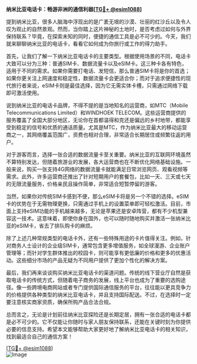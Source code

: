 **纳米比亚电话卡：畅游非洲的通信利器[[TG💪+ @esim1088](https://t.me/s/esim1088)]**

提到纳米比亚，很多人脑海中浮现出的是广袤无垠的沙漠、壮丽的红沙丘以及令人叹为观止的自然景观。然而，当你踏上这片神秘的土地时，是否考虑过如何与外界保持联系？毕竟，在探索未知的同时，便捷的通信工具是必不可少的。今天，我们就来聊聊纳米比亚的电话卡，看看它如何成为你旅行或工作的得力助手。

首先，让我们了解一下纳米比亚电话卡的主要类型。根据使用场景的不同，电话卡大致可以分为三种：普通SIM卡、数据流量卡以及eSIM卡。这三种卡各有特色，适用于不同的需求。如果你需要打电话、发短信，那么普通SIM卡将是你的首选；如果你更关注上网速度和稳定性，数据流量卡会更适合你；而对于追求便捷性的现代旅行者来说，eSIM卡则是最佳选择，因为它无需实体卡槽，只需通过网络下载即可激活使用。

说到纳米比亚的电话卡品牌，不得不提的是当地知名的运营商，如MTC（Mobile Telecommunications Limited）和WINDHOEK TELECOM。这些运营商提供的服务覆盖了全国大部分地区，无论你在首都温得和克还是偏远的乡村地带，都能享受到稳定的信号和优质的通话质量。尤其是MTC，作为纳米比亚最大的移动运营商之一，其网络覆盖范围广，资费也相对合理，非常适合长期居住或频繁往返的用户。

对于游客而言，选择一张合适的数据流量卡至关重要。纳米比亚的互联网环境虽然不算特别发达，但随着旅游业的发展，各大运营商也在不断优化网络基础设施。一般来说，购买一张支持4G网络的数据流量卡就能满足日常浏览网页、观看视频等需求。此外，许多运营商还推出了针对短期用户的套餐包，比如一天、三天或七天的无限流量服务，价格亲民且操作简单，非常适合短暂停留的游客。

当然，如果你对传统SIM卡感到不便，那么eSIM卡将是另一个不错的选择。eSIM卡的优势在于无需物理更换，只需通过手机上的设置菜单即可轻松激活。目前，市面上支持eSIM功能的手机越来越多，无论是苹果还是安卓阵营，都有不少机型兼容这一技术。这意味着，即使你身在国外，也可以随时随地购买并激活一张纳米比亚的eSIM卡，省去了排队购卡的麻烦。

除了上述几种常规类型的电话卡外，还有一些特殊用途的卡片值得关注。例如，针对商务人士设计的企业级SIM卡，通常包含更多增值服务，如全球漫游、企业账户管理等；而针对学生群体推出的校园卡，则可能享有更低廉的价格和更多的优惠活动。这些细分市场的产品无疑为不同用户提供了更加个性化的解决方案。

最后，我们再来谈谈购买纳米比亚电话卡的渠道问题。传统的线下营业厅自然是获取电话卡的传统方式，但随着电子商务的发展，线上平台也成为了重要的选购途径。像一些跨境电商网站或者专门提供国际通信服务的平台，往往能以更具竞争力的价格提供各种类型的纳米比亚电话卡，并且支持国际配送。不过，在选择时一定要注意核实商家资质，确保所购产品合法合规。

总而言之，无论是计划前往纳米比亚探险还是长期定居，拥有一张合适的电话卡都是必不可少的。它不仅能让你随时与家人朋友保持联系，还能在关键时刻为你提供必要的信息支持。希望本文能够帮助大家更好地了解纳米比亚电话卡的相关知识，找到最适合自己的通信方案！

[[TG💪+ @esim1088](https://t.me/s/esim1088)]  
![Image](https://i.postimg.cc/4NQfJmqS/Snipaste-2025-05-13-00-14-12.png)